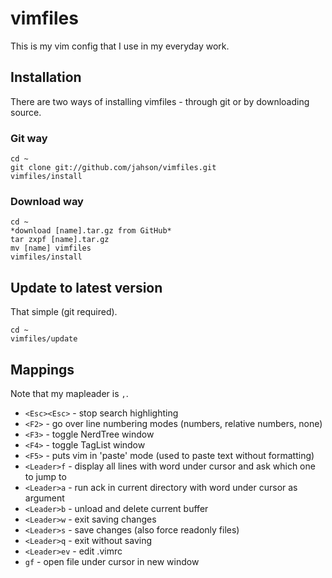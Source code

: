 vimfiles
=======
This is my vim config that I use in my everyday work.

Installation
------------

There are two ways of installing vimfiles - through git or by downloading source.

### Git way
    cd ~
    git clone git://github.com/jahson/vimfiles.git
    vimfiles/install

### Download way
    cd ~
    *download [name].tar.gz from GitHub*
    tar zxpf [name].tar.gz
    mv [name] vimfiles
    vimfiles/install

Update to latest version
------------------------

That simple (git required).

    cd ~
    vimfiles/update

Mappings
--------
Note that my mapleader is ``,``.

* ``<Esc><Esc>`` - stop search highlighting
* ``<F2>`` - go over line numbering modes (numbers, relative numbers, none)
* ``<F3>`` - toggle NerdTree window
* ``<F4>`` - toggle TagList window
* ``<F5>`` - puts vim in 'paste' mode (used to paste text without formatting)
* ``<Leader>f`` - display all lines with word under cursor and ask which one to jump to
* ``<Leader>a`` - run ack in current directory with word under cursor as argument
* ``<Leader>b`` - unload and delete current buffer
* ``<Leader>w`` - exit saving changes
* ``<Leader>s`` - save changes (also force readonly files)
* ``<Leader>q`` - exit without saving
* ``<Leader>ev`` - edit .vimrc
* ``gf`` - open file under cursor in new window
